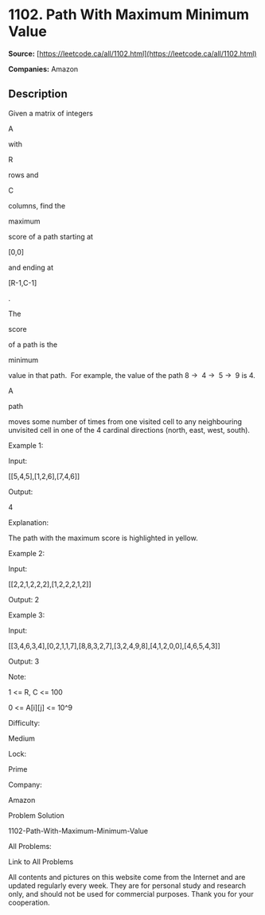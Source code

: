 # 1102. Path With Maximum Minimum Value

**Source:** [https://leetcode.ca/all/1102.html](https://leetcode.ca/all/1102.html)

**Companies:** Amazon

## Description

Given a matrix of integers

A

with

R

rows
        and

C

columns, find the

maximum

score of
        a path starting at

[0,0]

and ending at

[R-1,C-1]

.

The

score

of a path is the

minimum

value in that path.  For
        example, the value of the path 8 →  4 →  5 →  9 is 4.

A

path

moves some number of times from one visited cell to any neighbouring
        unvisited cell in one of the 4 cardinal directions (north, east, west, south).

Example 1:

Input:

[[5,4,5],[1,2,6],[7,4,6]]

Output:

4

Explanation:

The path with the maximum score is highlighted in yellow.

Example 2:

Input:

[[2,2,1,2,2,2],[1,2,2,2,1,2]]

Output: 2

Example 3:

Input:

[[3,4,6,3,4],[0,2,1,1,7],[8,8,3,2,7],[3,2,4,9,8],[4,1,2,0,0],[4,6,5,4,3]]

Output: 3

Note:

1 <= R, C <= 100

0 <= A[i][j] <= 10^9

Difficulty:

Medium

Lock:

Prime

Company:

Amazon

Problem Solution

1102-Path-With-Maximum-Minimum-Value

All Problems:

Link to All Problems

All contents and pictures on this website come from the Internet and are updated regularly every week. They are for personal study and research only, and should not be used for commercial purposes. Thank you for your cooperation.

